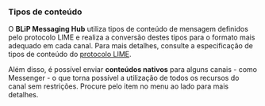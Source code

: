 ### Tipos de conteúdo

O **BLiP Messaging Hub** utiliza tipos de conteúdo de mensagem definidos pelo protocolo LIME e realiza a conversão destes tipos para o formato mais adequado em cada canal. Para mais detalhes, consulte a especificação de tipos de conteúdo do [protocolo LIME](http://limeprotocol.org/content-types.html).

Além disso, é possível enviar **conteúdos nativos** para alguns canais - como Messenger - o que torna possível a utilização de todos os recursos do canal sem restrições. Procure pelo item no menu ao lado para mais detalhes.


